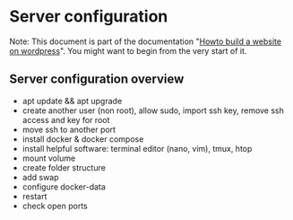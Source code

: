 # Server configuration

Note: This document is part of the documentation "[Howto build a website on wordpress](https://github.com/Entwicklungsleiter/howto_build_a_website_on_wordpress)". You might want to begin from the very start of it.

## Server configuration overview

- apt update && apt upgrade
- create another user (non root), allow sudo, import ssh key, remove ssh access and key for root
- move ssh to another port
- install docker & docker compose
- install helpful software: terminal editor (nano, vim), tmux, htop
- mount volume
- create folder structure
- add swap
- configure docker-data
- restart
- check open ports
